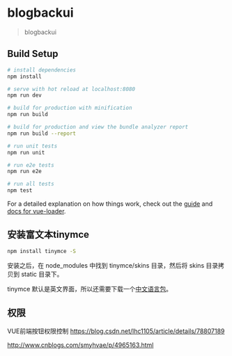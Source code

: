 # blogbackui

> blogbackui

## Build Setup

``` bash
# install dependencies
npm install

# serve with hot reload at localhost:8080
npm run dev

# build for production with minification
npm run build

# build for production and view the bundle analyzer report
npm run build --report

# run unit tests
npm run unit

# run e2e tests
npm run e2e

# run all tests
npm test
```

For a detailed explanation on how things work, check out the [guide](http://vuejs-templates.github.io/webpack/) and [docs for vue-loader](http://vuejs.github.io/vue-loader).

## 安装富文本tinymce

``` bash
npm install tinymce -S
```
安装之后，在 node_modules 中找到 tinymce/skins 目录，然后将 skins 目录拷贝到 static 目录下。

tinymce 默认是英文界面，所以还需要下载一个[中文语言包](https://www.tiny.cloud/get-tiny/language-packages/)。

## 权限
VUE前端按钮权限控制
https://blog.csdn.net/lhc1105/article/details/78807189

http://www.cnblogs.com/smyhvae/p/4965163.html
